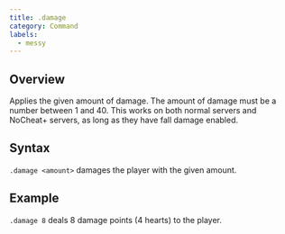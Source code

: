 ```yaml
---
title: .damage
category: Command
labels:
  - messy
---
```

## Overview
Applies the given amount of damage. The amount of damage must be a number between 1 and 40. This works on both normal servers and NoCheat+ servers, as long as they have fall damage enabled.

## Syntax
`.damage <amount>` damages the player with the given amount.

## Example
`.damage 8` deals 8 damage points (4 hearts) to the player.
